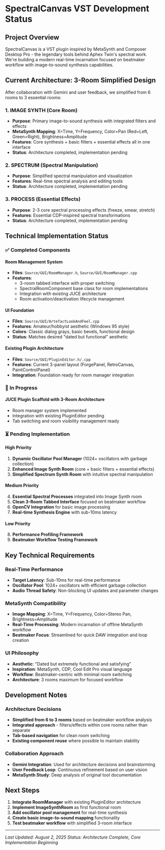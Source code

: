 # SpectralCanvas VST Development Status

## Project Overview
SpectralCanvas is a VST plugin inspired by MetaSynth and Composer Desktop Pro - the legendary tools behind Aphex Twin's spectral work. We're building a modern real-time incarnation focused on beatmaker workflow with image-to-sound synthesis capabilities.

## Current Architecture: 3-Room Simplified Design

After collaboration with Gemini and user feedback, we simplified from 6 rooms to 3 essential rooms:

### 1. IMAGE SYNTH (Core Room)
- **Purpose**: Primary image-to-sound synthesis with integrated filters and effects
- **MetaSynth Mapping**: X=Time, Y=Frequency, Color=Pan (Red=Left, Green=Right), Brightness=Amplitude
- **Features**: Core synthesis + basic filters + essential effects all in one interface
- **Status**: Architecture completed, implementation pending

### 2. SPECTRUM (Spectral Manipulation)
- **Purpose**: Simplified spectral manipulation and visualization
- **Features**: Real-time spectral analysis and editing tools
- **Status**: Architecture completed, implementation pending

### 3. PROCESS (Essential Effects)
- **Purpose**: 2-3 core spectral processing effects (freeze, smear, stretch)
- **Features**: Essential CDP-inspired spectral transformations
- **Status**: Architecture completed, implementation pending

## Technical Implementation Status

### ✅ Completed Components

#### Room Management System
- **Files**: `Source/GUI/RoomManager.h`, `Source/GUI/RoomManager.cpp`
- **Features**: 
  - 3-room tabbed interface with proper switching
  - SpectralRoomComponent base class for room implementations
  - Integration with existing JUCE architecture
  - Room activation/deactivation lifecycle management

#### UI Foundation
- **Files**: `Source/GUI/ArtefactLookAndFeel.cpp`
- **Features**: Amateur/hobbyist aesthetic (Windows 95 style)
- **Colors**: Classic dialog grays, basic bevels, functional design
- **Status**: Matches desired "dated but functional" aesthetic

#### Existing Plugin Architecture
- **Files**: `Source/GUI/PluginEditor.h/.cpp`
- **Features**: Current 3-panel layout (ForgePanel, RetroCanvas, PaintControlPanel)
- **Integration**: Foundation ready for room manager integration

### 🔄 In Progress

#### JUCE Plugin Scaffold with 3-Room Architecture
- Room manager system implemented
- Integration with existing PluginEditor pending
- Tab switching and room visibility management ready

### ⏳ Pending Implementation

#### High Priority
1. **Dynamic Oscillator Pool Manager** (1024+ oscillators with garbage collection)
2. **Enhanced Image Synth Room** (core + basic filters + essential effects)
3. **Simplified Spectrum Synth Room** with intuitive spectral manipulation

#### Medium Priority
4. **Essential Spectral Processes** integrated into Image Synth room
5. **Clean 3-Room Tabbed Interface** focused on beatmaker workflow
6. **OpenCV Integration** for basic image processing
7. **Real-time Synthesis Engine** with sub-10ms latency

#### Low Priority
8. **Performance Profiling Framework**
9. **Beatmaker Workflow Testing Framework**

## Key Technical Requirements

### Real-Time Performance
- **Target Latency**: Sub-10ms for real-time performance
- **Oscillator Pool**: 1024+ oscillators with efficient garbage collection
- **Audio Thread Safety**: Non-blocking UI updates and parameter changes

### MetaSynth Compatibility
- **Image Mapping**: X=Time, Y=Frequency, Color=Stereo Pan, Brightness=Amplitude
- **Real-Time Processing**: Modern incarnation of offline MetaSynth workflow
- **Beatmaker Focus**: Streamlined for quick DAW integration and loop creation

### UI Philosophy
- **Aesthetic**: "Dated but extremely functional and satisfying"
- **Inspiration**: MetaSynth, CDP, Cool Edit Pro visual language
- **Workflow**: Beatmaker-centric with minimal room switching
- **Architecture**: 3 rooms maximum for focused workflow

## Development Notes

### Architecture Decisions
- **Simplified from 6 to 3 rooms** based on beatmaker workflow analysis
- **Integrated approach** - filters/effects within core rooms rather than separate
- **Tab-based navigation** for clean room switching
- **Existing component reuse** where possible to maintain stability

### Collaboration Approach
- **Gemini Integration**: Used for architecture decisions and brainstorming
- **User Feedback Loop**: Continuous refinement based on user vision
- **MetaSynth Study**: Deep analysis of original tool documentation

## Next Steps

1. **Integrate RoomManager** with existing PluginEditor architecture
2. **Implement ImageSynthRoom** as first functional room
3. **Add oscillator pool management** for real-time synthesis
4. **Create basic image-to-sound mapping** functionality
5. **Test beatmaker workflow** with simplified 3-room interface

---

*Last Updated: August 2, 2025*
*Status: Architecture Complete, Core Implementation Beginning*